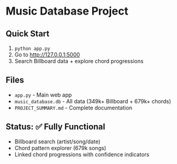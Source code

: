 # Music Database Project

## Quick Start
1. `python app.py`
2. Go to http://127.0.0.1:5000
3. Search Billboard data + explore chord progressions

## Files
- `app.py` - Main web app
- `music_database.db` - All data (349k+ Billboard + 679k+ chords)
- `PROJECT_SUMMARY.md` - Complete documentation

## Status: ✅ Fully Functional
- Billboard search (artist/song/date)
- Chord pattern explorer (679k songs)
- Linked chord progressions with confidence indicators